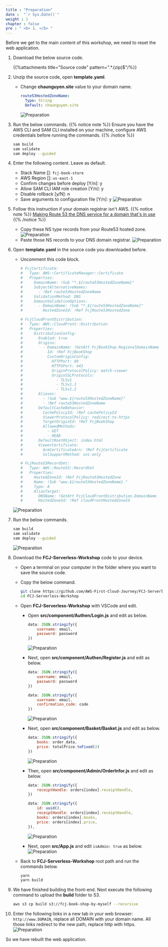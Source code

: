 ```yaml
---
title : "Preparation"
date :  "`r Sys.Date()`" 
weight : 1 
chapter : false
pre : " <b> 1. </b> "
---
```

Before we get to the main content of this workshop, we need to reset the web application.

1. Download the below source code.

    {{%attachments title="Source code" pattern=".*\.(zip)$"/%}}

2. Unzip the source code, open **template.yaml**.
    - Change **chaunguyen.site** value to your domain name.

      ```yaml
      route53HostedZoneName:
        Type: String
        Default: chaunguyen.site
      ```

      ![Preparation](/images/temp/1/6.png?width=90pc)
3. Run the below commands.
{{% notice note %}}
Ensure you have the AWS CLI and SAM CLI installed on your machine, configure AWS credentials before running the commands.
{{% /notice %}}

    ```bash
    sam build
    sam validate
    sam deploy --guided
    ```

4. Enter the following content. Leave as default.
    - Stack Name []: `fcj-book-store`
    - AWS Region []: `us-east-1`
    - Confirm changes before deploy [Y/n]: y
    - Allow SAM CLI IAM role creation [Y/n]: y
    - Disable rollback [y/N]: n
    - Save arguments to configuration file [Y/n]: y
      ![Preparation](/images/temp/1/1.png?width=90pc)

5. Follow this instruction if your domain registrar isn't AWS.
  {{% notice note %}}
  [Making Route 53 the DNS service for a domain that's in use](https://docs.aws.amazon.com/Route53/latest/DeveloperGuide/migrate-dns-domain-in-use.html)
  {{% /notice %}}
      - Copy these NS type records from your Route53 hosted zone.
        ![Preparation](/images/temp/1/4.png?width=90pc)
      - Paste those NS records to your DNS domain registrar.
        ![Preparation](/images/temp/1/5.png?width=90pc)

6. Open **template.yaml** in the source code you downloaded before.
    - Uncomment this code block.

      ```yaml
      # FcjCertificate:
      #   Type: AWS::CertificateManager::Certificate
      #   Properties:
      #     DomainName: !Sub "*.${route53HostedZoneName}"
      #     SubjectAlternativeNames:
      #       - !Ref route53HostedZoneName
      #     ValidationMethod: DNS
      #     DomainValidationOptions:
      #       - DomainName: !Sub "*.${route53HostedZoneName}"
      #         HostedZoneId: !Ref FcjRoute53HostedZone

      # FcjCloudFrontDistribution:
      #   Type: AWS::CloudFront::Distribution
      #   Properties:
      #     DistributionConfig:
      #       Enabled: true
      #       Origins:
      #         - DomainName: !GetAtt FcjBookShop.RegionalDomainName
      #           Id: !Ref FcjBookShop
      #           CustomOriginConfig:
      #             HTTPPort: 80
      #             HTTPSPort: 443
      #             OriginProtocolPolicy: match-viewer
      #             OriginSSLProtocols:
      #               - TLSv1
      #               - TLSv1.1
      #               - TLSv1.2
      #       Aliases:
      #         - !Sub "www.${route53HostedZoneName}"
      #         - !Ref route53HostedZoneName
      #       DefaultCacheBehavior:
      #         CachePolicyId: !Ref cachePolicyId
      #         ViewerProtocolPolicy: redirect-to-https
      #         TargetOriginId: !Ref FcjBookShop
      #         AllowedMethods:
      #           - GET
      #           - HEAD
      #       DefaultRootObject: index.html
      #       ViewerCertificate:
      #         AcmCertificateArn: !Ref FcjCertificate
      #         SslSupportMethod: sni-only

      # FcjRoute53RecordSet:
      #   Type: AWS::Route53::RecordSet
      #   Properties:
      #     HostedZoneId: !Ref FcjRoute53HostedZone
      #     Name: !Sub "www.${route53HostedZoneName}."
      #     Type: A
      #     AliasTarget:
      #       DNSName: !GetAtt FcjCloudFrontDistribution.DomainName
      #       HostedZoneId: !Ref cloudFrontHostedZoneId
      ```

    ![Preparation](/images/temp/1/6.png?width=90pc)

7. Run the below commands.

    ```bash
    sam build
    sam validate
    sam deploy --guided
    ```

    ![Preparation](/images/temp/1/7.png?width=90pc)

8. Download the **FCJ-Serverless-Workshop** code to your device.
    - Open a terminal on your computer in the folder where you want to save the source code.
    - Copy the below command.

      ```bash
      git clone https://github.com/AWS-First-Cloud-Journey/FCJ-Serverless-Workshop.git
      cd FCJ-Serverless-Workshop
      ```

    - Open **FCJ-Serverless-Workshop** with VSCode and edit.
      - Open **src/component/Authen/Login.js** and edit as below.

        ```javascript
        data: JSON.stringify({
            username: email,
            password: password
        })
        ```

        ![Preparation](/images/temp/1/2.png?width=90pc)
      - Next, open **src/component/Authen/Register.js** and edit as below.

        ```javascript
        data: JSON.stringify({
            username: email,
            password: password
        })
        ```

        ```javascript
        data: JSON.stringify({
            username: email,
            confirmation_code: code
        })
        ```

        ![Preparation](/images/temp/1/3.png?width=90pc)
      - Next, open **src/component/Basket/Basket.js** and edit as below.

        ```javascript
        data: JSON.stringify({
            books: order_data,
            price: totalPrice.toFixed(2)
        })
        ```

        ![Preparation](/images/temp/1/68.png?width=90pc)

      - Then, open **src/component/Admin/OrderInfor.js** and edit as below.

        ```javascript
        data: JSON.stringify({
            receiptHandle: orders[index].receiptHandle,
        })
        ```

        ```javascript
        data: JSON.stringify({
            id: uuid(),
            receiptHandle: orders[index].receiptHandle,
            books: orders[index].books,
            price: orders[index].price,
        }),
        ```

        ![Preparation](/images/temp/1/67.png?width=90pc)

      - Next, open **src/App.js** and edit ``isAdmin: true`` as below.
        ![Preparation](/images/temp/1/64.png?width=90pc)

    - Back to **FCJ-Serverless-Workshop** root path and run the commands below.

      ```bash
      yarn
      yarn build
      ```

9. We have finished building the front-end. Next execute the following command to upload the **build** folder to S3.

    ```bash
    aws s3 cp build s3://fcj-book-shop-by-myself --recursive
    ```

10. Enter the following links in a new tab in your web browser: ``http://www.DOMAIN``, replace all DOMAIN with your domain name. All those links redirect to the new path, replace http with https.
    ![Preparation](/images/temp/1/8.png?width=90pc)

So we have rebuilt the web application.
